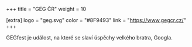 +++
title = "GEG ČR"
weight = 10

[extra]
logo = "geg.svg"
color = "#8F9493"
link = "https://www.gegcr.cz/"
+++

GEGfest je událost, na které se slaví úspěchy velkého bratra, Googla.

